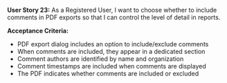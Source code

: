 **User Story 23:** As a Registered User, I want to choose whether to include comments in PDF exports so that I can control the level of detail in reports. 

**Acceptance Criteria:** 

- PDF export dialog includes an option to include/exclude comments 
- When comments are included, they appear in a dedicated section 
- Comment authors are identified by name and organization 
- Comment timestamps are included when comments are displayed 
- The PDF indicates whether comments are included or excluded 
